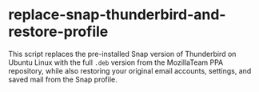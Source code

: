 # replace-snap-thunderbird-and-restore-profile
 This script replaces the pre-installed Snap version of Thunderbird on Ubuntu Linux with the full `.deb` version from the MozillaTeam PPA repository, while also restoring your original email accounts, settings, and saved mail from the Snap profile.
